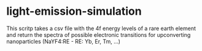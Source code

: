 # light-emission-simulation
This scritp takes a csv file with the 4f energy levels of a rare earth element and return the spectra of possible electronic transitions for upconverting nanoparticles (NaYF4:RE - RE: Yb, Er, Tm, ...)
